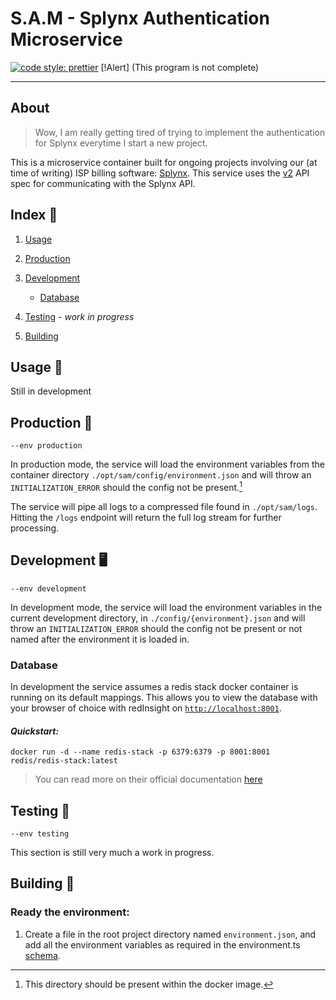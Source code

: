 # S.A.M - Splynx Authentication Microservice

[![code style: prettier](https://img.shields.io/badge/code_style-prettier-ff69b4.svg?style=flat-square)](https://github.com/prettier/prettier)
[!Alert]
(This program is not complete)

---

## About

> Wow, I am really getting tired of trying to implement the authentication for Splynx everytime I start a new project.

This is a microservice container built for ongoing projects involving our (at time of writing) ISP billing software: [Splynx][Splynx home].
This service uses the [v2][Splynx API Doc] API spec for communicating with the Splynx API.

## Index :scroll:

1. [Usage](#usage-rocket)
2. [Production](#production-briefcase)
3. [Development](#development-desktop_computer)

   - [Database](#database)

4. [Testing](#testing-ticket) - _work in progress_
5. [Building](#building-nut_and_bolt)

## Usage :rocket:

Still in development

## Production :briefcase:

`--env production`

In production mode, the service will load the environment variables from the container directory `./opt/sam/config/environment.json` and will throw an `INITIALIZATION_ERROR` should the config not be present.[^production_env]

The service will pipe all logs to a compressed file found in `./opt/sam/logs`. Hitting the `/logs` endpoint will return the full log stream for further processing.

## Development :desktop_computer:

`--env development`

In development mode, the service will load the environment variables in the current development directory, in `./config/{environment}.json` and will throw an `INITIALIZATION_ERROR` should the config not be present or not named after the environment it is loaded in.

### Database

In development the service assumes a redis stack docker container is running on its default mappings. This allows you to view the database with your browser of choice with redInsight on [`http://localhost:8001`](http://localhost:8001).

#### _Quickstart:_

```
docker run -d --name redis-stack -p 6379:6379 -p 8001:8001 redis/redis-stack:latest
```

> You can read more on their official documentation [here][Redis-stack docker install]

## Testing :ticket:

`--env testing`

This section is still very much a work in progress.

## Building :nut_and_bolt:

### Ready the environment:

1. Create a file in the root project directory named `environment.json`, and add all the environment variables as required in the environment.ts [schema][Convict schema].

[^production_env]: This directory should be present within the docker image.

[Redis-stack docker install]: https://redis.io/docs/getting-started/install-stack/docker/
[Convict schema]: https://github.com/Rapid-Networks/Splynx_Authentication/blob/main/src/libraries/environment.ts
[Splynx home]: https://splynx.com/
[Splynx API Doc]: https://splynx.docs.apiary.io/
